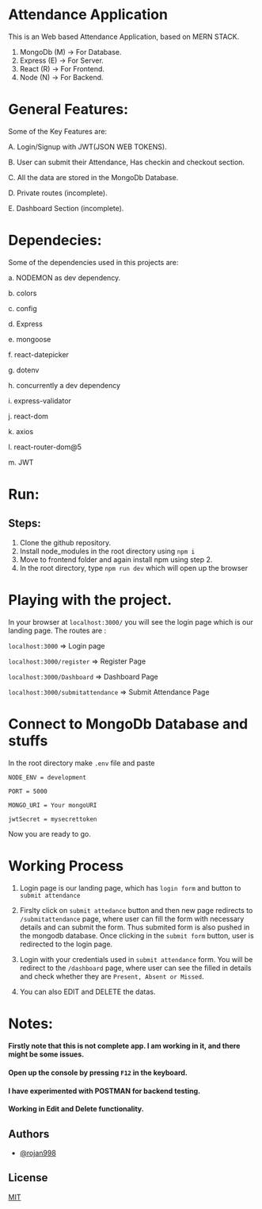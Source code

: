 # Attendance Application

This is an Web based Attendance Application, based on MERN STACK.

1. MongoDb (M) -> For Database.
2. Express (E) -> For Server.
3. React (R) -> For Frontend.
4. Node (N) -> For Backend.

# General Features:

Some of the Key Features are:

A. Login/Signup with JWT(JSON WEB TOKENS).

B. User can submit their Attendance, Has checkin and checkout section.

C. All the data are stored in the MongoDb Database.

D. Private routes (incomplete).

E. Dashboard Section (incomplete).

# Dependecies:

Some of the dependencies used in this projects are:

a. NODEMON as dev dependency.

b. colors

c. config

d. Express

e. mongoose

f. react-datepicker

g. dotenv

h. concurrently a dev dependency

i. express-validator

j. react-dom

k. axios

l. react-router-dom@5

m. JWT

# Run:

## Steps:

1. Clone the github repository.
2. Install node_modules in the root directory using `npm i `
3. Move to frontend folder and again install npm using step 2.
4. In the root directory, type `npm run dev` which will open up the browser

# Playing with the project.

In your browser at `localhost:3000/` you will see the login page which is our landing page.
The routes are :

`localhost:3000` => Login page

`localhost:3000/register` => Register Page

`localhost:3000/Dashboard` => Dashboard Page

`localhost:3000/submitattendance` => Submit Attendance Page

# Connect to MongoDb Database and stuffs

In the root directory make `.env` file and paste

`NODE_ENV = development`

`PORT = 5000`

`MONGO_URI = Your mongoURI`

`jwtSecret = mysecrettoken`

Now you are ready to go.

# Working Process

1. Login page is our landing page, which has `login form` and button to `submit attendance`

2. Firslty click on `submit attedance` button and then new page redirects to `/submitattendance` page, where user can fill the form with necessary details and can submit the form. Thus submited form is also pushed in the mongodb database. Once clicking in the `submit form` button, user is redirected to the login page.

3. Login with your credentials used in `submit attendance` form. You will be redirect to the `/dashboard` page, where user can see the filled in details and check whether they are `Present, Absent or Missed`.

4. You can also EDIT and DELETE the datas.

# Notes:

#### Firstly note that this is not complete app. I am working in it, and there might be some issues.

#### Open up the console by pressing `F12` in the keyboard.

#### I have experimented with POSTMAN for backend testing.

#### Working in Edit and Delete functionality.

## Authors

- [@rojan998](https://www.github.com/rojan998)

## License

[MIT](https://choosealicense.com/licenses/mit/)
